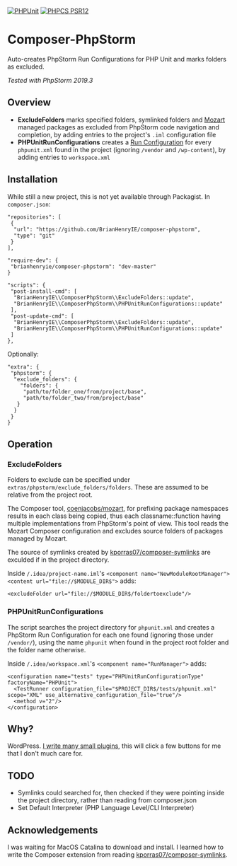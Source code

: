 [![PHPUnit ](https://img.shields.io/badge/PHPUnit-96%25%20coverage-28a745.svg)]() [![PHPCS PSR12](https://img.shields.io/badge/PHPCS-PSR%2012-f09f47.svg)](https://www.php-fig.org/psr/psr-12/)

# Composer-PhpStorm

Auto-creates PhpStorm Run Configurations for PHP Unit and marks folders as excluded.

*Tested with PhpStorm 2019.3*

## Overview

* **ExcludeFolders** marks specified folders, symlinked folders and [Mozart](https://github.com/coenjacobs/mozart) managed packages as excluded from PhpStorm code navigation and completion, by adding entries to the project's `.iml` configuration file
* **PHPUnitRunConfigurations** creates a [Run Configuration](https://www.jetbrains.com/help/phpstorm/creating-run-debug-configuration-for-tests.html) for every `phpunit.xml` found in the project (ignoring `/vendor` and `/wp-content`), by adding entries to `workspace.xml`

## Installation

While still a new project, this is not yet available through Packagist. In `composer.json`:

```
"repositories": [
 {
  "url": "https://github.com/BrianHenryIE/composer-phpstorm",
  "type": "git"
 }
],

"require-dev": {
 "brianhenryie/composer-phpstorm": "dev-master"
}

"scripts": {
 "post-install-cmd": [
  "BrianHenryIE\\ComposerPhpStorm\\ExcludeFolders::update",
  "BrianHenryIE\\ComposerPhpStorm\\PHPUnitRunConfigurations::update"
 ],
 "post-update-cmd": [
  "BrianHenryIE\\ComposerPhpStorm\\ExcludeFolders::update",
  "BrianHenryIE\\ComposerPhpStorm\\PHPUnitRunConfigurations::update"
 ]
},
```

Optionally:

```
"extra": {
 "phpstorm": {
  "exclude_folders": {
  	"folders": {
     "path/to/folder_one/from/project/base",
     "path/to/folder_two/from/project/base"    
   }
  }
 }
}

```

## Operation

### ExcludeFolders

Folders to exclude can be specified under `extras/phpstorm/exclude_folders/folders`. These are assumed to be relative from the project root. 

The Composer tool, [coenjacobs/mozart](https://github.com/coenjacobs/mozart), for prefixing package namespaces results in each class being copied, thus each classname::function having multiple implementations from PhpStorm's point of view. This tool reads the Mozart Composer configuration and excludes source folders of packages managed by Mozart.

The source of symlinks created by [kporras07/composer-symlinks](https://github.com/kporras07/composer-symlinks) are exculded if in the project directory.

Inside `/.idea/project-name.iml`'s `<component name="NewModuleRootManager"> <content url="file://$MODULE_DIR$">` adds:
 
```
<excludeFolder url="file://$MODULE_DIR$/foldertoexclude"/>
```

### PHPUnitRunConfigurations

The script searches the project directory for `phpunit.xml` and creates a PhpStorm Run Configuration for each one found (ignoring those under `/vendor/`), using the name `phpunit` when found in the project root folder and the folder name otherwise.

Inside `/.idea/workspace.xml`'s `<component name="RunManager">` adds:

```
<configuration name="tests" type="PHPUnitRunConfigurationType" factoryName="PHPUnit">
  <TestRunner configuration_file="$PROJECT_DIR$/tests/phpunit.xml" scope="XML" use_alternative_configuration_file="true"/>
  <method v="2"/>
</configuration>
```
  
## Why?

WordPress. [I write many small plugins](https://github.com/BrianHenryIE/WordPress-Plugin-Boilerplate), this will click a few buttons for me that I don't much care for. 

## TODO

* Symlinks could searched for, then checked if they were pointing inside the project directory, rather than reading from composer.json
* Set Default Interpreter (PHP Language Level/CLI Interpreter)

## Acknowledgements

I was waiting for MacOS Catalina to download and install. I learned how to write the Composer extension from reading [kporras07/composer-symlinks](https://github.com/kporras07/composer-symlinks).